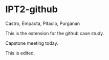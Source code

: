 # IPT2-github
Castro, Empacta, Pitacio, Purganan

This is the extension for the github case study.

Capstone meeting today.

This is edited.
